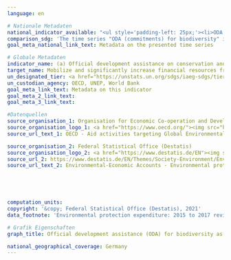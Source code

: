 ```yaml
---
language: en    

# Nationale Metadaten    
national_indicator_available: "<ul style='padding-left: 25px;'><li>ODA (commitments) for biodiversity</li> <li> Environmental protection expenditure</li></ul>"    
comparison_sdg: 'The time series "ODA (commitments) for biodiversity" is compliant with the global metadata. The time series "Environmental protection expenditure" provides additional information.'    
goal_meta_national_link_text: Metadata on the presented time series    

# Globale Metadaten    
indicator_name: (a) Official development assistance on conservation and sustainable use of biodiversity; and (b) revenue generated and finance mobilized from biodiversity-relevant economic instruments    
target_name: Mobilize and significantly increase financial resources from all sources to conserve and sustainably use biodiversity and ecosystems    
un_designated_tier: <a href="https://unstats.un.org/sdgs/iaeg-sdgs/tier-classification/" title="Click here for more information on the UN tier classification."  target="_blank">Tier I</a>    
un_custodian_agency: OECD, UNEP, World Bank    
goal_meta_link_text: Metadata on this indicator    
goal_meta_2_link_text:     
goal_meta_3_link_text:     

#Datenquellen
source_organisation_1: Organisation for Economic Co-operation and Development (OECD)
source_organisation_logo_1: <a href="https://www.oecd.org/"><img src="https://g205sdgs.github.io/sdg-indicators/public/OrgImgEn/oecd.png" alt="Logo oecd" style="height:60px; width:148px" /></a>
source_url_text_1: OECD - Aid activities targeting Global Environmental Objectives

source_organisation_2: Federal Statistical Office (Destatis)
source_organisation_logo_2: <a href="https://www.destatis.de/EN"><img src="https://g205sdgs.github.io/sdg-indicators/public/OrgImgEn/destatis.png" alt="Logo destatis" style="height:60px; width:148px" /></a>
source_url_2: https://www.destatis.de/EN/Themes/Society-Environment/Environment/Environmental-Protection-Measures/Tables/environmental-protection-expenditure.html
source_url_text_2: Environmental-Economic Accounts - Environmental protection expenditure




    
computation_units:     
copyright: '&copy; Federal Statistical Office (Destatis), 2021'    
data_footnote: 'Environmental protection expenditure: 2015 to 2017 revised data, 2018 preliminary and partly estimated data.'    

# Grafik Eigenschaften    
graph_title: Official development assistance (ODA) for biodiversity as well as environmental protection expenditure    

national_geographical_coverage: Germany    
---
```


<span></span>